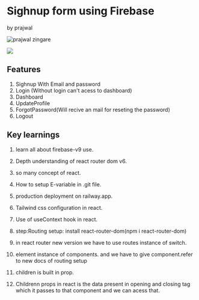 # Sighnup form using Firebase
by prajwal

![prajwal zingare](https://img.shields.io/badge/Prajwal--Zingare-FullStack--Developer-green)

[ <img src= "https://img.shields.io/badge/Go LiVE-1DA1F?style=for-the-badge&logo=&logoColor=white" />](https://sighnupformfirebase-production.up.railway.app/)

## Features
1. Sighnup With Email and password
2. Login (Without login can't acess to dashboard)
3. Dashboard
4. UpdateProfile
5. ForgotPassword(Will recive an mail for reseting the password)
6. Logout

## Key learnings
1. learn all about firebase-v9 use.
2. Depth understanding of react router dom v6.
3. so many concept of react.
4. How to setup E-variable in .git file.
5. production deployment on railway.app.
6. Tailwind css configuration in react.
7. Use of useContext hook in react.

1. step:Routing setup: install react-router-dom(npm i react-router-dom)
2. in react router new version we have to use routes instance of switch.
3. element instance of components. and we have to give component.refer to new docs of routing setup
4. children is built in prop.
5. Childrenn props in react is the data present in opening and closing tag which it passes to that component and we can acess that.
